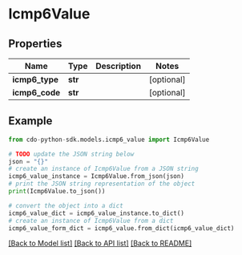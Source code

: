 # Icmp6Value


## Properties

Name | Type | Description | Notes
------------ | ------------- | ------------- | -------------
**icmp6_type** | **str** |  | [optional] 
**icmp6_code** | **str** |  | [optional] 

## Example

```python
from cdo-python-sdk.models.icmp6_value import Icmp6Value

# TODO update the JSON string below
json = "{}"
# create an instance of Icmp6Value from a JSON string
icmp6_value_instance = Icmp6Value.from_json(json)
# print the JSON string representation of the object
print(Icmp6Value.to_json())

# convert the object into a dict
icmp6_value_dict = icmp6_value_instance.to_dict()
# create an instance of Icmp6Value from a dict
icmp6_value_form_dict = icmp6_value.from_dict(icmp6_value_dict)
```
[[Back to Model list]](../README.md#documentation-for-models) [[Back to API list]](../README.md#documentation-for-api-endpoints) [[Back to README]](../README.md)


